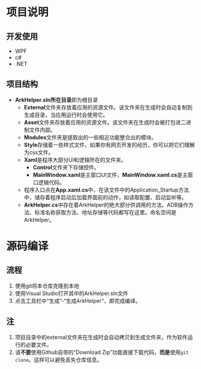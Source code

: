 # 项目说明
## 开发使用
 - WPF
 - c#
 - .NET

## 项目结构
 - **ArkHelper.sln所在目录**即为根目录
    - **External**文件夹存放着应用的资源文件。该文件夹在生成时会自动复制到生成目录，当应用运行时会使用它。
    - **Asset**文件夹存放着应用的资源文件。该文件夹在生成时会被打包进二进制文件内部。
    - **Modules**文件夹是提取出的一些相近功能整合出的模块。
    - **Style**存储着一些样式文件，如果你有网页开发的经历，你可以把它们理解为css文件。
    - **Xaml**是程序大部分UI和逻辑所在的文件夹。
        - **Control**文件夹下存储控件。
        - **MainWindow.xaml**是主窗口UI文件，**MainWindow.xaml.cs**是主窗口逻辑代码。
    - 程序入口点在**App.xaml.cs**中，在该文件中的Application_Startup方法中，储存着程序启动后加载界面前的动作，如读取配置、启动监听等。
    - **ArkHelper.cs**中存在着ArkHelper的绝大部分供调用的方法。ADB操作方法、标准名称获取方法、地址存储等代码都写在这里。命名空间是ArkHelper。
        

# 源码编译
## 流程
1. 使用git将本仓库克隆到本地
1. 使用Visual Studio打开其中的ArkHelper.sln文件
1. 点击工具栏中“生成”-“生成ArkHelper”，即完成编译。
## 注
1. 项目目录中的external文件夹在生成时会自动拷贝到生成文件夹，作为软件运行的必要文件。
1. 请**不要**使用Github自带的“Download Zip”功能直接下载代码，**而是**使用```git clone```。这样可以避免丢失仓库信息。

